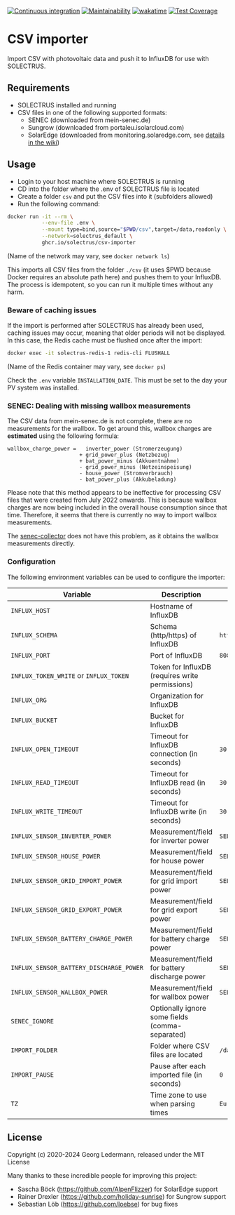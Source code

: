 [![Continuous integration](https://github.com/solectrus/csv-importer/actions/workflows/push.yml/badge.svg)](https://github.com/solectrus/csv-importer/actions/workflows/push.yml)
[![Maintainability](https://api.codeclimate.com/v1/badges/22651f8e68e4c3123a39/maintainability)](https://codeclimate.com/github/solectrus/csv-importer/maintainability)
[![wakatime](https://wakatime.com/badge/user/697af4f5-617a-446d-ba58-407e7f3e0243/project/ccfef5d1-6717-4411-9895-69dc32ad5c91.svg)](https://wakatime.com/badge/user/697af4f5-617a-446d-ba58-407e7f3e0243/project/ccfef5d1-6717-4411-9895-69dc32ad5c91)
[![Test Coverage](https://api.codeclimate.com/v1/badges/22651f8e68e4c3123a39/test_coverage)](https://codeclimate.com/github/solectrus/csv-importer/test_coverage)

# CSV importer

Import CSV with photovoltaic data and push it to InfluxDB for use with SOLECTRUS.

## Requirements

- SOLECTRUS installed and running
- CSV files in one of the following supported formats:
  - SENEC (downloaded from mein-senec.de)
  - Sungrow (downloaded from portaleu.isolarcloud.com)
  - SolarEdge (downloaded from monitoring.solaredge.com, see [details in the wiki](https://github.com/solectrus/csv-importer/wiki/SolarEdge))

## Usage

- Login to your host machine where SOLECTRUS is running
- CD into the folder where the .env of SOLECTRUS file is located
- Create a folder `csv` and put the CSV files into it (subfolders allowed)
- Run the following command:

```bash
docker run -it --rm \
           --env-file .env \
           --mount type=bind,source="$PWD/csv",target=/data,readonly \
           --network=solectrus_default \
           ghcr.io/solectrus/csv-importer
```

(Name of the network may vary, see `docker network ls`)

This imports all CSV files from the folder `./csv` (it uses $PWD because Docker requires an absolute path here) and pushes them to your InfluxDB.
The process is idempotent, so you can run it multiple times without any harm.

### Beware of caching issues

If the import is performed after SOLECTRUS has already been used, caching issues may occur, meaning that older periods will not be displayed. In this case, the Redis cache must be flushed once after the import:

```bash
docker exec -it solectrus-redis-1 redis-cli FLUSHALL
```

(Name of the Redis container may vary, see `docker ps`)

Check the `.env` variable `INSTALLATION_DATE`. This must be set to the day your PV system was installed.

### SENEC: Dealing with missing wallbox measurements

The CSV data from mein-senec.de is not complete, there are no measurements for the wallbox. To get around this, wallbox charges are **estimated** using the following formula:

```
wallbox_charge_power =   inverter_power (Stromerzeugung)
                       + grid_power_plus (Netzbezug)
                       + bat_power_minus (Akkuentnahme)
                       - grid_power_minus (Netzeinspeisung)
                       - house_power (Stromverbrauch)
                       - bat_power_plus (Akkubeladung)
```

Please note that this method appears to be ineffective for processing CSV files that were created from July 2022 onwards. This is because wallbox charges are now being included in the overall house consumption since that time. Therefore, it seems that there is currently no way to import wallbox measurements.

The [senec-collector](https://github.com/solectrus/senec-collector) does not have this problem, as it obtains the wallbox measurements directly.

### Configuration

The following environment variables can be used to configure the importer:

| Variable                                | Description                                     | Default                      |
| --------------------------------------- | ----------------------------------------------- | ---------------------------- |
| `INFLUX_HOST`                           | Hostname of InfluxDB                            |                              |
| `INFLUX_SCHEMA`                         | Schema (http/https) of InfluxDB                 | `http`                       |
| `INFLUX_PORT`                           | Port of InfluxDB                                | `8086`                       |
| `INFLUX_TOKEN_WRITE` or `INFLUX_TOKEN`  | Token for InfluxDB (requires write permissions) |                              |
| `INFLUX_ORG`                            | Organization for InfluxDB                       |                              |
| `INFLUX_BUCKET`                         | Bucket for InfluxDB                             |                              |
| `INFLUX_OPEN_TIMEOUT`                   | Timeout for InfluxDB connection (in seconds)    | `30`                         |
| `INFLUX_READ_TIMEOUT`                   | Timeout for InfluxDB read (in seconds)          | `30`                         |
| `INFLUX_WRITE_TIMEOUT`                  | Timeout for InfluxDB write (in seconds)         | `30`                         |
| `INFLUX_SENSOR_INVERTER_POWER`          | Measurement/field for inverter power            | `SENEC:inverter_power`       |
| `INFLUX_SENSOR_HOUSE_POWER`             | Measurement/field for house power               | `SENEC:house_power`          |
| `INFLUX_SENSOR_GRID_IMPORT_POWER`       | Measurement/field for grid import power         | `SENEC:grid_power_plus`      |
| `INFLUX_SENSOR_GRID_EXPORT_POWER`       | Measurement/field for grid export power         | `SENEC:grid_power_minus`     |
| `INFLUX_SENSOR_BATTERY_CHARGE_POWER`    | Measurement/field for battery charge power      | `SENEC:bat_power_plus`       |
| `INFLUX_SENSOR_BATTERY_DISCHARGE_POWER` | Measurement/field for battery discharge power   | `SENEC:bat_power_minus`      |
| `INFLUX_SENSOR_WALLBOX_POWER`           | Measurement/field for wallbox power             | `SENEC:wallbox_charge_power` |
| `SENEC_IGNORE`                          | Optionally ignore some fields (comma-separated) |                              |
| `IMPORT_FOLDER`                         | Folder where CSV files are located              | `/data`                      |
| `IMPORT_PAUSE`                          | Pause after each imported file (in seconds)     | `0`                          |
| `TZ`                                    | Time zone to use when parsing times             | `Europe/Berlin`              |

## License

Copyright (c) 2020-2024 Georg Ledermann, released under the MIT License

Many thanks to these incredible people for improving this project:

- Sascha Böck (https://github.com/AlpenFlizzer) for SolarEdge support
- Rainer Drexler (https://github.com/holiday-sunrise) for Sungrow support
- Sebastian Löb (https://github.com/loebse) for bug fixes
